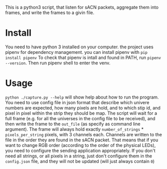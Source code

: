 This is a python3 script, that listen for sACN packets, aggregate them into frames, and write the frames to a givin file.

# Install
You need to have python 3 installed on your computer.
the project uses pipenv for dependency management. you can install pipenv with `pip install pipenv`
To check that pipenv is intall and found in PATH, run `pipenv --version`.
Then run pipenv shell to enter the venv.

# Usage
`python ./capture.py --help` will show help about how to run the program.
You need to use config file in json format that describe which univere numbers are expected, how many pixels are hold, and to which stip id, and pixel in pixel within the strip they should be map.
The script will wait for a full frame (e.g. for all the universes in the config file to be received), and then write the frame to the `out_file` (as specify as command line argument).
The frame will always hold exactly `number_of_strings` * `pixels_per_string` pixels, with 3 channels each.
Channels are written to the file in the order they are found in the sACN packet. That means that if you want to change RGB order (according to the order of the physical LEDs), you need to configure the sending application appropriately.
If you don't need all strings, or all pixels in a string, just don't configure them in the `config.json` file, and they will not be updated (will just always contain `0`)
